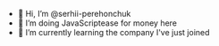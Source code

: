 - 👋 Hi, I’m @serhii-perehonchuk
- 👀 I’m doing JavaScriptease for money here
- 🌱 I’m currently learning the company I've just joined


<!---
serhii-perehonchuk/serhii-perehonchuk is a ✨ special ✨ repository because its `README.md` (this file) appears on your GitHub profile.
You can click the Preview link to take a look at your changes.
--->
